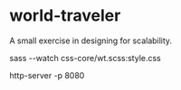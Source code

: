 # world-traveler

A small exercise in designing for scalability.

sass --watch css-core/wt.scss:style.css

http-server -p 8080
